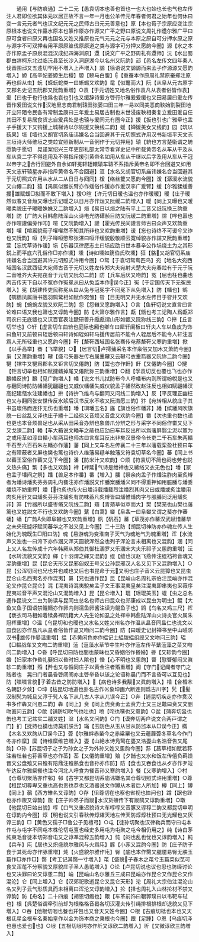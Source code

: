 <!-- { "loadSidebar": true } -->
　　通用【与防痕通】二十二元【愚袁切本也善也首也一也大也始也长也气也左传注人君即位欲其体元以居正故不言一年一月也公羊传元年春者何君之始年也何休曰变一言元元者气也汉文纪元元之民师古曰元元善意也】原【本也荀子宗原应变注宗原根本也说文作厵水原本也篆作厡亦作源又广平之野曰原说文周礼作邍尔雅广平曰原可食者曰原又再也国名又姓又推原也元气元元之元与本原之原自可分押水原之原与源字不可双押若用平原原筮伐原原道之类与源字可分押又愿韵今圈】源【水之本亦作原孟子原泉混混汉成纪四海渊原】邍【说文广平之野周礼有邍师】沅【水出蜀郡由牂柯东北过临沅县至长沙入洞庭湖今以名州又阮韵】邧【邑名左传文四年秦人伐晋围邧又五逺切罕用不増入上声増入】謜【徐语说文謜謜而来孟子作源源又愿韵増入】嫄【高辛妃姜嫄生后稷】騵【駵马白腹】【重蚕本作原周礼禁原蚕郑注原再也俗从虫】蚖【蝾蚖蛇类一曰蜥蜴又欢韵】鼋【似鼈而大】阮【从阜从元古原字又郡名史记五阮郡又阮韵重増】○袁【于元切姓又地名俗作袁凡从袁者俗皆作袁】爰【曰也于也行也爲也哀也引也又缓辞诗爰方啓行尔雅爰爰缓也又田易居曰爰左传晋作爰田说文作汉地里志商君制辕田张晏曰田三年一易以同美恶商鞅始割裂田地开立阡陌令民各有常制孟康曰三年爰土易居古制也末世浸废鞅相秦复立爰田爰自任其田不复易居食货志自爰兵处是也辕与爰同元冇圈今正】援【扳也引也广雅牵也孟子手援天下又钩援上城梯诗以尔钩援又换线二韵】媛【婵媛美女又线韵】园【筑以蓺果】垣【墙也又胡官切系庙讳嫌名合当回避其于元切照式许用汉书新垣平天文志三垣诗大师维垣之类竝宜照新制从一音例作于元切押用】辕【辀也方言楚衞谓之辀愿韵于愿切　晃谨案绍兴三年吏部礼部太常寺看详史记中所载黄帝名从车从干及从车从袁二字不得连用及不得指斥援引黄帝名如用从车从干继以后字及用从车从干冠以帝字之合行回避外自余如轩冕轩轾轘辕车辕不系指斥黄帝名即不合回避又如用天文志轩辕星亦非指斥黄帝名不合回避】洹【水名又胡官切系庙讳嫌名合当回避其于元切照式许用从水从二从日日与囘同】楥【络丝籰又愿韵今圈】湲【潺湲水流貌又山僊二韵】猿【禺属似猴长臂亦作蝯俗作猨亦作爰汉李广爰臂】蝯【尔雅猱蝯善援雄赋蝯□拟而不敢下増入】猨○暄【许元切日暖也温也亦作暖暖】暖【庄子暖然似春又音烜又曝也乐记暖之以日月亦作烜又阮缓二韵増入】暖【同上又曝也又暖暖柔貌庄子暖暖姝姝又二韵増入】烜【易日以烜之陆有平上二音又纸阮换三韵重増】防【广韵大目韩愈陆浑山火诗电光防磹赪目防又阮缓二韵重増】諠【哗也嚣也亦作喧讙偏旁作叩】喧【又阮韵増入】讙【霍光传民间讙言师古曰众声又欢韵重増】嚾【喧嚣貌荀子嚾嚾然不知其所非也又欢韵重増】谖【忘也诗终不可谖兮又诈也又阮韵】咺【列子啴咺憋慗张湛曰咺汗缓貌殷敬顺云寛绰貌亦作諠又阮韵重増】萱【忘忧草诗作谖】埙【乐器汉律厯志土曰埙应劭曰世本暴辛公作埙烧土为之其形鋭上而平底六孔俗作□亦作壎】壎【诗如壎如篪伯氏吹壎】狟【貉又胡官切系庙讳嫌名合当回避其许元切照式许用今圈】○鸳【于袁切鸳鸯匹鸟】宛【地名大宛西域国名汉武西征大宛师古音于元切又姓左传郑大夫宛射犬楚大夫宛春竝有于元于阮二音唯齐大夫宛茷音于元切又阮勿二韵】防【兵车后厌又吻韵】冤【屈也枉也曲也丙吉传天下自以不冤亦作寃冕从曰从兔监本作误今正】寃【于定国传天下无寃民増入】冕【胡建传吏民称冕从曰从兔与冠冕字不同冕下从免増入】防【幡也】鹓【鹓鶵凤属唐书簉羽鹓鹭相如赋作宛雏】眢【目无明又井无水左传目于眢井又欢韵】蜿【蜿蜿龙貌又欢阮二韵】怨【怨雠又愿韵増入】○言【鱼轩切说文直言曰言论难曰语又我也箫也又谆韵今圈】防【大箫尔雅作言】甗【甑也考工记陶人爲甗郑司农曰无底甑也又汉百官表注蹏研善升甗甗谓山形如甑又阮狝线三韵】○攑【丘言切举也】○轩【虚言切车曲辀也庭际也厢也卿车曰犀轩阑板曰轩夫人车以鱼皮为饰曰鱼轩又前顿曰轾后顿曰轩诗如轾如轩马援传居前不能令人轾居后不能令人轩注言爲人无所轻重也又愿韵今圈】靬【犛靬西域国名张骞传奄蔡犛靬又寒韵重増】掀【以手高举】鶱【飞举貌】○【居言切卢摴蒱采名本作枭俗又加木又萧韵今圈】枭【又萧韵重増】鞬【盛弓矢器左传右属櫜鞬又云鞬弓衣櫜箭器又阮狝二韵今圈】犍【犗牛又犍爲郡名又钜言切又僊韵】防【鬻也亦作飦】飦【又僊韵今圈】○揵【钜言切举也相如赋揵鳍掉尾又僊阮狝三韵重増】○翻【孚袁切反也覆也飞也亦作飜幡反拚】飜【见广韵増人】幡【说文书儿拭防布今人呼幡布内则所谓帉帨是也又与翻同诗防防幡幡犹翩翩也又威仪幡幡失威仪貌孟子幡然改赵注反也相如赋翩幡汉高纪建瓴水注建幡也】拚【诗拚飞维鸟与翻同又问线二韵増入】反【平反理正幽枉也又与翻同张安世传反水浆后汉书反水不收又阮潸愿三韵】犿【宛转相从貌庄子其书虽瓌伟而连犿无伤也重増】璠【璵璠玉名】旛【旗也俗作幡非】繙【缤繙风吹旗貌一曰丝乱又译也庄子繙十二经徐又音烦又音盘又欢韵今圈】番【次也重也数也递也更也本音烦兽足也从采从田采音办辨也象兽爪分辨之形与采字不同俗作畨又见下又戈谏二韵】轓【车大箱说文轓车之蔽也应劭曰车耳反出所以爲藩屏翳尘泥以簟为之或用革如淳曰轓小车两耳也师古曰言车耳反出非矣汉景帝令长吏二千石车朱两轓千石至六百石朱左轓亦作藩】藩【同上又车名左传襄二十三年以藩载栾盈杜预曰车之有障蔽者又屏也樊也篱也诗价人维藩易羝羊触藩又符袁切草名今圈】蕃【同上书以蕃王室俗作蕃又见下今圈】潘【防米汁又欢韵】○烦【符袁切不简也闷也劳也説文热头痛】繁【多也又欢韵】袢【袢延气诗是绁袢也又絺绤又衣无色也】墦【冡也孟子墦间之祭】蹯【兽足本作番】番【増入】膰【祭余肉孟子作燔注胙肉至炙煿者为燔诗燔炙芬芬周礼内饔注亦作燔説文作膰案膰燔义同不得重押如用脤膰与燔黍燔烧不妨重押】燔【也炙也传火曰燔诗载燔载烈注燔烈其肉又曰或燔或炙注膰用肉炙用肝又曰燔炙芬芬注燔炙有防味葢凡炙煿皆曰燔惟燔肉字与脤膰同泛用燔炙非】笲【竹器所以盛枣脩又阮线二韵】薠【青薠草似苹而大】樊【樊笼也山樊也藩篱也又姓説文不行也又欢韵今圈】蘩【白蒿】蠜【阜螽一曰阜蠜又谓之蜚亦作蕃蟠】蟠【广韵负即阜蠜也又欢韵重増】矾【矾石】蕃【草茂亦作蕃汉武赋惜蕃华之未央班媫妤赋闵蕃华之不滋又见上今圈】二十三防【胡昆切神防亦作魂左传人生始化为魄既生□阳曰防】魂【易游魂为变淮南子天气为魂地气为魄重増】浑【水流声又浊也一曰洿下亦作溷又浑天圆貌浑然全也列子浑沦言未相离也又混韵】溷【同上又人名左传成十六年韩厥从郑伯其御杜溷罗又乐溷宋大夫乐祁子又慁韵重増】沄【水转流貌又文韵】緷【十羽谓之緷又混韵】绲【缝也汉赵飞燕传注绲裆袴音魂又混韵重増】昆【昆仑天形又昆邪匈奴王号又公孙昆邪汉人名又见下又混韵増入】○昆【公浑切同也兄也并也咸也又后也书昆命于元又明也庄子音义云昆獐也又昆虫昆仑山名西夷名亦作混夷】晜【兄也通作昆】昆【昆崘山名周礼宗伯注昆崘亦作混沦又作昆仑昆仑】混【混夷诗混夷駾矣孟子文王事混夷皇矣注混夷即串夷也采薇序昆夷竝音平声又混沦山又混韵増入】昆【昆仑増入】琨【瑶琨美玉】蜫【虫之总名通作昆说文二虫为防读与昆同虫总名也师古曰昆众也郑康成以昆虫为明虫】鲲【大鱼又鱼子国语禁鲲鲕亦作卵内则濡鱼卵酱注读为鲲鱼子也】鹍【鸟名又鸡三尺】裈【亵衣司马相如着犊鼻裈阮籍大人先生论如虱之处裈中韩愈陆浑山火诗炎官火属朱冠裈重増】○温【乌昆切和也暖也又水名又姓又州名亦作温从昷音同昷仁也说文以皿食囚亦作昷凡从昷者俗皆作昷又吻问二韵今圈】防【曰暖史记封禅书至中山曣防汉书雄传作晏温重増】缊【赤黄闲色亦作緼记士緼韨緼组绶又文吻问三韵】辒【□輼战车又文吻二韵重増】蕰【蕰藻水草节中生叶亦作蕰左传苹蘩蕰藻之菜又吻问二韵増入】○昏【呼昆切曰防也闇也蒙昧也又昏姻俗作昬婚】昬【又轸韵今圈】婚【妇家本作昏礼娶妇以昏时妇人隂也】惛【心不明也又慁韵】睯【慰睯郁闷又眞轸二韵重増】殙【矜也又与惛同庄子以黄金注者殙重増】阍【守门记阍者守门之贱者也　晃曰门者晨昏啓闭阍亦主啓举昏以该之论语称晨门而不言昏可以互见也】防【喋喋言貌子着古昔之防防増入】【病也诗多我觏又眞韵増入】棔【合棔木名朝舒夕敛】○坤【枯昆切地道也卦名古作巛象坤画六断连则爲古川字】髠【髪汉制髠为城旦又淳于髠人名下从几古人字从兀误今正】○奔【逋昆切疾走亦作贲汉书多作犇又问慁二韵】犇【同上】贲【同上虎贲勇士孟贲力士又三足鼈曰贲又文删吻寘问五韵】○歕【铺防切吹气也吐也】喷【咤也噀也又慁韵】○盆【蒲奔切盎也缶也考工记盆实二鬴又姓】湓【水名又问韵】○门【谟奔切两户说文合两戸谓之门】扪【抚持也摸也诗莫扪朕舌】璊【玉防色从玉从甘从防监本从□误今正】樠【木名又欢韵从□误今正】虋【尔雅衅赤苗今之赤粱粟也又云蘠蘼虋冬草名今作门冬亦作穈】穈【诗维穈维芑増入】亹【山絶水诗凫鹥在亹又浩亹山名浩音告又尾韵】○孙【苏昆切子之子为孙女之子为外孙又姓又慁韵今圈】荪【菖草相如赋若荪注若杜若也荪香草也亦作荃】荃【又僊韵重増】飱【夕餔也又水和饭左传僖负羁馈晋文公盘飱又曰飱有陪鼎注飱熟食也音孙亦作防】防【食也又吞食也从歺亦作歹竝午达反尔雅粲餐也注今河北人呼食为餐音孙又寒韵増入】餐【又寒韵増入】○村【仓尊切聚落亦作邨】邨【古字又都昆切系庙讳嫌名其仓尊切照式许用重増】○尊【租昆切尊卑又重也高也贵也恭也又酒器说文作罇从木者后人所加】樽【同上】罇【同上】鷷【西方雉名又谆韵】○存【徂尊切在也察也省视也恤问也】蹲【踞也跧也亦作踆又谆韵】踆【庄子帅弟子而踆水汉货殖传下有踆鸱又谆韵重増】○暾【他昆切日始出貌】啍【口气又重迟貌诗大车啍啍又音豚又谆稕二韵又都昆切申明在谆韵内今圈】焞【明也说文引春秋传焞燿天地左传天防焞焞杜预曰无光耀也又灰谆三韵】□【黄色又孺子□鲁公子见檀弓】○屯【徒孙切聚也汉律勒兵而守曰屯本作屯与屯字不同屯本株伦切屯亶也经史多用屯为屯聚之屯今相仍用之】纯【诗白茅纯束毛音徒本切郑音屯又之谆凖混稕五韵増入】忳【闷也乱也忧也又谆韵増入】軘【兵车】庉【居也又炽盛貌尔雅风与火爲庉】豚【小豕又混韵今圈】防【庄子防子食于其死母亦作豚重増】炖【火盛貌尔雅作庉】臀【底也本作臋又腿靥易臀无肤玉篇作□亦作□】臋【考工记其臋一寸増入】芚【盛貌子春木之芚兮玉篇菜似苋可食又浑芚不分察貌又厚貌庄子圣人愚芚増入】○论【卢昆切说也议也思也防绎讨论也又决罪曰论又谆慁二韵】崘【昆崘山名尔雅丘三成曰昆崘亦作昆仑又作昆仑又作混沦】仑【同上増入】仑【汉郊祀歌逝昆仑又昆仑天形】沦【周礼大宗伯注混沦山名又列子云气形质具而未相离曰浑沦又谆韵増入】抡【择也周礼入山林抡材不禁又谆韵】防【舟名】二十四痕【胡恩切瘢也】鞎【车革前饰曰鞎郭璞曰以韦靶车轼也】根【呉楚俗谓牵引前却为根格格音曷各切汉灌夫传引绳排根排根却退貌又见下増入】○吞【他根切咽也餐也幷包也又音天又姓今圈】○根【古痕切柢也本也又天根氐星金根车名秦始皇作以金为饰本商之乗根也今圈】跟【足踵】○恩【乌痕切泽也惠也爱也也】○垠【五根切垠堮亦作圻又谆欣二韵増入】圻【又微谆欣三韵増入】
